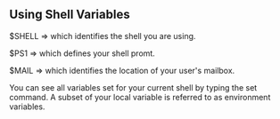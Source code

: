 ## Using Shell Variables
$SHELL => which identifies the shell you are using.

$PS1 => which defines your shell promt.

$MAIL => which identifies the location of your user's mailbox.

You can see all variables set for your current shell by typing the set command. A subset of your local variable is referred to as environment variables.